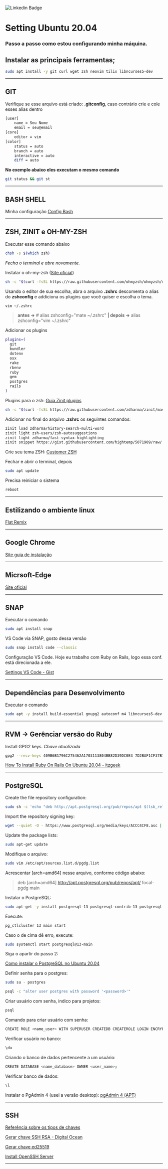 ![Linkedin Badge](https://img.shields.io/badge/Repo-Deprecated-red?style=for-the-badge)

Setting Ubuntu 20.04
======================

### Passo a passo como estou configurando minha máquina.

Instalar as principais ferramentas;
-----------------------------------
~~~bash
sudo apt install -y git curl wget zsh neovim tilix libncurses5-dev
~~~

_______________________________________________________________

GIT
-----------------

Verifique se esse arquivo está criado: **.gitconfig**, caso contrário crie e cole esses alias dentro
~~~bash
[user]
	name = Seu Nome
	email = seu@email
[core]
	editor = vim
[color]
	status = auto
	branch = auto
	interactive = auto
	diff = auto
~~~

**No exemplo abaixo eles executam o mesmo comando**
~~~bash 
git status && git st
~~~
_______________________________________________________________________________________________________________________________________________________

BASH SHELL
----------
Minha configuração
[Config Bash](https://gist.github.com/evertonlopesc/303764b6ea6226a479f1996291b80023)

_______________________________________________________________________________________________________________________________________________________

ZSH, ZINIT e OH-MY-ZSH
----------------------

Executar esse comando abaixo
~~~bash 
chsh -s $(which zsh)
~~~

*Fecha o terminal e abre novamente.*

Instalar o oh-my-zsh ([Site oficial](https://github.com/ohmyzsh/ohmyzsh))
~~~bash
sh -c "$(curl -fsSL https://raw.githubusercontent.com/ohmyzsh/ohmyzsh/master/tools/install.sh)"
~~~

Usando o editor de sua escolha, abra o arquivo **.zshrc** descomenta o alias do **zshconfig** e addiciona os plugins que você quiser e escolha o tema.
~~~bash
vim ~/.zshrc
~~~

> **antes ->** # alias zshconfig="mate ~/.zshrc" **| depois ->** alias zshconfig="vim ~/.zshrc"

Adicionar os plugins
~~~bash
plugins=(
  git
  bundler
  dotenv
  osx
  rake
  rbenv
  ruby
  gem
  postgres
  rails
)
~~~

Plugins para o zsh: [Guia Zinit plugins](https://github.com/zdharma/zinit)

~~~bash
sh -c "$(curl -fsSL https://raw.githubusercontent.com/zdharma/zinit/master/doc/install.sh)"
~~~

Adicionar no final do arquivo **.zshrc** os seguintes comandos:
~~~bash
zinit load zdharma/history-search-multi-word
zinit light zsh-users/zsh-autosuggestions
zinit light zdharma/fast-syntax-highlighting
zinit snippet https://gist.githubusercontent.com/hightemp/5071909/raw/
~~~

Crie seu tema ZSH: [Customer ZSH](https://blog.carbonfive.com/writing-zsh-themes-a-quickref/)

Fechar e abrir o terminal, depois
~~~bash
sudo apt update
~~~

Precisa reiniciar o sistema
~~~bash
reboot
~~~

_______________________________________________________________________________________________

Estilizando o ambiente linux
----------------------------

[Flat Remix](https://www.osradar.com/install-flat-remix-theme-ubuntu/)

_______________________________________________________________________

Google Chrome
-------------------------

[Site guia de instalação](https://pt.wikihow.com/Instalar-o-Google-Chrome-Usando-o-Terminal-no-Linux;)

______________________________________________________________________________________________________

Micrsoft-Edge
--------------------------

[Site oficial](https://www.microsoftedgeinsider.com/pt-br/download?platform=linux-deb)

_______________________________________________________________________________________

SNAP
----

Executar o comando
~~~bash
sudo apt install snap
~~~

VS Code via SNAP, gosto dessa versão
~~~bash
sudo snap install code --classic
~~~

Configuração VS Code. Hoje eu trabalho com Ruby on Rails, logo essa conf. está direcionada a ele.

[Settings VS Code - Gist](https://gist.github.com/evertonlopesc/a00a0dfb20c8a8fa3fd510a8f7deb99b)

_____________________________________

Dependências para Desenvolvimento
---------------------------------

Executar o comando
~~~bash
sudo apt -y install build-essential gnupg2 autoconf m4 libncurses5-dev libwxgtk3.0-gtk3-dev libgl1-mesa-dev libglu1-mesa-dev libpq-dev libpng-dev libssh-dev unixodbc-dev xsltproc fop libxml2-utils libncurses-dev openjdk-11-jdk default-jdk libssl-dev exuberant-ctags ncurses-term silversearcher-ag fontconfig imagemagick libmagickwand-dev libreadline-dev vim-gtk3 gcc g++
~~~

________________________________________________________________________________________________________________________________________________________________

RVM -> Gerênciar versão do Ruby
-------------------------------
Install GPG2 keys. *Chave atualizada*
~~~bash
gpg2 --recv-keys 409B6B1796C275462A1703113804BB82D39DC0E3 7D2BAF1CF37B13E2069D6956105BD0E739499BDB
~~~

[How To Install Ruby On Rails On Ubuntu 20.04 - itzgeek](https://www.itzgeek.com/post/how-to-install-ruby-on-rails-on-ubuntu-20-04/)

_____________________________________________________________________________________________________________________________________
PostgreSQL
----------

Create the file repository configuration:
~~~ bash
sudo sh -c 'echo "deb http://apt.postgresql.org/pub/repos/apt $(lsb_release -cs)-pgdg main" > /etc/apt/sources.list.d/pgdg.list'
~~~

Import the repository signing key:
~~~ bash
wget --quiet -O - https://www.postgresql.org/media/keys/ACCC4CF8.asc | sudo apt-key add -
~~~

Update the package lists:
~~~ bash
sudo apt-get update
~~~

Modifique o arquivo: 
~~~ bash
sudo vim /etc/apt/sources.list.d/pgdg.list
~~~

Acrescentar [arch=amd64] nesse arquivo, conforme código abaixo:
> deb [arch=amd64] http://apt.postgresql.org/pub/repos/apt/ focal-pgdg main

Instalar o PostgreSQL:
~~~ bash
sudo apt-get -y install postgresql-13 postgresql-contrib-13 postgresql-server-dev-13
~~~

Execute:
~~~ bash
pg_ctlcluster 13 main start
~~~

Caso o de cima dê erro, execute:
~~~ bash
sudo systemctl start postgresql@13-main
~~~
Siga o apartir do passo 2:

[Como instalar o PostgreSQL no Ubuntu 20.04](https://www.digitalocean.com/community/tutorials/how-to-install-postgresql-on-ubuntu-20-04-quickstart-pt)

Definir senha para o postgres:
~~~ bash
sudo su - postgres
~~~

~~~ bash
psql -c "alter user postgres with password '<password>'"
~~~

Criar usuário com senha, indico para projetos:
~~~ bash
psql
~~~

Comando para criar usuário com senha:
~~~ bash
CREATE ROLE <name_user> WITH SUPERUSER CREATEDB CREATEROLE LOGIN ENCRYPTED PASSWORD '<password>';
~~~

Verificar usuário no banco:
~~~ bash
\du
~~~

Criando o banco de dados pertencente a um usuário:
~~~ bash
CREATE DATABASE <name_database> OWNER <user_name>;
~~~

Verificar banco de dados:
~~~ bash
\l
~~~

Instalar o PgAdmin 4 (usei a versão desktop):
[pgAdmin 4 (APT)](https://www.pgadmin.org/download/pgadmin-4-apt/)
 
______________________________________________________________________________________________________________________________________

SSH
---

[Referência sobre os tipos de chaves](https://goteleport.com/blog/comparing-ssh-keys/)

[Gerar chave SSH RSA - Digital Ocean](https://www.digitalocean.com/community/tutorials/how-to-set-up-ssh-keys-on-ubuntu-20-04-pt)

[Gerar chave ed25519](https://blog.peterruppel.de/ed25519-for-ssh/)

[Install OpenSSH Server](https://ubuntu.com/server/docs/service-openssh)

____________________________________________________________________________________________________________________________________

